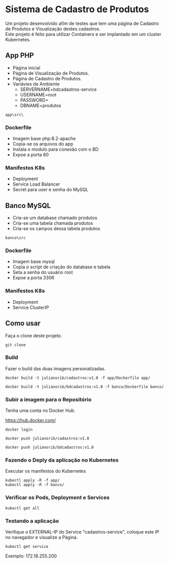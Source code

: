 # Sistema de Cadastro de Produtos

Um projeto desenvolvido afim de testes que tem uma página de Cadastro de Produtos e Visualização destes cadastros.\
Este projeto é feito para utilizar Containers e ser implantado em um cluster Kubernetes.

## App PHP
- Página inicial 
- Página de Visualização de Produtos.
- Página de Cadastro de Produtos.
- Variávies de Ambiente
    - SERVERNAME=bdcadastros-service
    - USERNAME=root
    - PASSWORD=
    - DBNAME=produtos
```
app\src\
```

### Dockerfile
- Imagem base php:8.2-apache
- Copia-se os arquivos do app
- Instala o modulo para conexão com o BD
- Expoe a porta 80


### Manifestos K8s
- Deployment
- Service Load Balancer
- Secret para user e senha do MySQL


## Banco MySQL
- Cria-se um database chamado produtos
- Cria-se uma tabela chamada produtos
- Cria-se os campos dessa tabela produtos

```
banco\src
```

### Dockerfile
- Imagem base mysql
- Copia o script de criação do database e tabela
- Seta a senha do usuário root
- Expoe a porta 3306

### Manifestos K8s
- Deployment
- Service ClusterIP


## Como usar

Faça o clone deste projeto.

```
git clone
```

### Build

Fazer o build das duas imagens personalizadas.

```
docker build -t julianorib/cadastros:v1.0 -f app/Dockerfile app/
```

```
docker build -t julianorib/bdcadastros:v1.0 -f banco/Dockerfile banco/

```

### Subir a imagem para o Repositório

Tenha uma conta no Docker Hub.

<https://hub.docker.com/>


```
docker login
```

```
docker push julianorib/cadastros:v1.0 
```
```
docker push julianorib/bdcadastros:v1.0 
```

### Fazendo o Deply da aplicação no Kubernetes

Executar os manifestos do Kubernetes

```
kubectl apply -R -f app/
kubectl apply -R -f banco/
```

### Verificar os Pods, Deployment e Services

```
kubectl get all
```

### Testando a aplicação

Verifique o EXTERNAL-IP do Service "cadastros-service", coloque este IP no navegador e visualize a Página.

```
kubectl get service
```

Exemplo:
172.18.255.200

